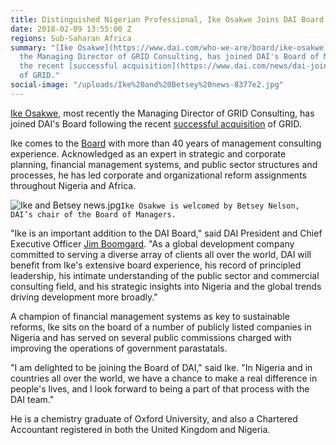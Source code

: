 ```yaml
---
title: Distinguished Nigerian Professional, Ike Osakwe Joins DAI Board
date: 2018-02-09 13:55:00 Z
regions: Sub-Saharan Africa
summary: "[Ike Osakwe](https://www.dai.com/who-we-are/board/ike-osakwe), most recently
  the Managing Director of GRID Consulting, has joined DAI's Board of Managers following
  the recent [successful acquisition](https://www.dai.com/news/dai-joins-forces-with-nigerias-grid-consulting)
  of GRID."
social-image: "/uploads/Ike%20and%20Betsey%20news-8377e2.jpg"
---
```


[Ike Osakwe](https://www.dai.com/who-we-are/board/ike-osakwe), most recently the Managing Director of GRID Consulting, has joined DAI's Board following the recent [successful acquisition](https://www.dai.com/news/dai-joins-forces-with-nigerias-grid-consulting) of GRID.

Ike comes to the [Board](https://www.dai.com/who-we-are/leadership/board.html) with more than 40 years of management consulting experience. Acknowledged as an expert in strategic and corporate planning, financial management systems, and public sector structures and processes, he has led corporate and organizational reform assignments throughout Nigeria and Africa.

![Ike and Betsey news.jpg](/uploads/Ike%20and%20Betsey%20news.jpg)`Ike Osakwe is welcomed by Betsey Nelson, DAI’s chair of the Board of Managers.`

"Ike is an important addition to the DAI Board," said DAI President and Chief Executive Officer [Jim Boomgard](https://www.dai.com/who-we-are/board/james-boomgard). "As a global development company committed to serving a diverse array of clients all over the world, DAI will benefit from Ike's extensive board experience, his record of principled leadership, his intimate understanding of the public sector and commercial consulting field, and his strategic insights into Nigeria and the global trends driving development more broadly."

A champion of financial management systems as key to sustainable reforms, Ike sits on the board of a number of publicly listed companies in Nigeria and has served on several public commissions charged with improving the operations of government parastatals.

"I am delighted to be joining the Board of DAI," said Ike. "In Nigeria and in countries all over the world, we have a chance to make a real difference in people's lives, and I look forward to being a part of that process with the DAI team."

He is a chemistry graduate of Oxford University, and also a Chartered Accountant registered in both the United Kingdom and Nigeria.